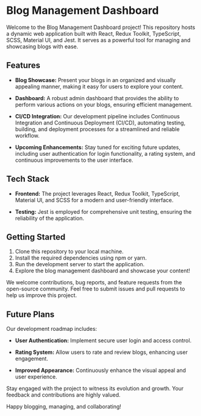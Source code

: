 # Blog Management Dashboard

Welcome to the Blog Management Dashboard project! This repository hosts a dynamic web application built with React, Redux Toolkit, TypeScript, SCSS, Material UI, and Jest. It serves as a powerful tool for managing and showcasing blogs with ease.

## Features

- **Blog Showcase:** Present your blogs in an organized and visually appealing manner, making it easy for users to explore your content.

- **Dashboard:** A robust admin dashboard that provides the ability to perform various actions on your blogs, ensuring efficient management.

- **CI/CD Integration:** Our development pipeline includes Continuous Integration and Continuous Deployment (CI/CD), automating testing, building, and deployment processes for a streamlined and reliable workflow.

- **Upcoming Enhancements:** Stay tuned for exciting future updates, including user authentication for login functionality, a rating system, and continuous improvements to the user interface.

## Tech Stack

- **Frontend:** The project leverages React, Redux Toolkit, TypeScript, Material UI, and SCSS for a modern and user-friendly interface.

- **Testing:** Jest is employed for comprehensive unit testing, ensuring the reliability of the application.

## Getting Started

1. Clone this repository to your local machine.
2. Install the required dependencies using npm or yarn.
3. Run the development server to start the application.
4. Explore the blog management dashboard and showcase your content!

We welcome contributions, bug reports, and feature requests from the open-source community. Feel free to submit issues and pull requests to help us improve this project.

## Future Plans

Our development roadmap includes:

- **User Authentication:** Implement secure user login and access control.

- **Rating System:** Allow users to rate and review blogs, enhancing user engagement.

- **Improved Appearance:** Continuously enhance the visual appeal and user experience.

Stay engaged with the project to witness its evolution and growth. Your feedback and contributions are highly valued.

Happy blogging, managing, and collaborating!

